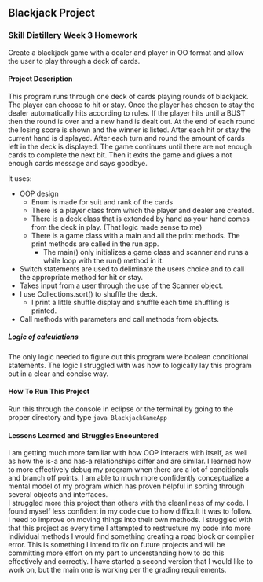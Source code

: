  ## Blackjack Project

### Skill Distillery Week 3 Homework

Create a blackjack game with a dealer and player in OO format and allow the user to play through a deck of cards.

#### Project Description
This program runs through one deck of cards playing rounds of blackjack. The player can choose to hit or stay. 
Once the player has chosen to stay the dealer automatically hits according to rules.
If the player hits until a BUST then the round is over and a new hand is dealt out.
At the end of each round the losing score is shown and the winner is listed.
After each hit or stay the current hand is displayed.
After each turn and round the amount of cards left in the deck is displayed.
The game continues until there are not enough cards to complete the next bit. 
Then it exits the game and gives a not enough cards message and says goodbye.

It uses: 
* OOP design
	* Enum is made for suit and rank of the cards
	* There is a player class from which the player and dealer are created.
	* There is a deck class that is extended by hand as your hand comes from the deck in play. (That logic made sense to me)
	* There is a game class with a main and all the print methods. The print methods are called in the run app.
		* The main() only initializes a game class and scanner and runs a while loop with the run() method in it. 
* Switch statements are used to deliminate the users choice and to call the appropriate method for hit or stay.
* Takes input from a user through the use of the Scanner object.
* I use Collections.sort() to shuffle the deck.
	* I print a little shuffle display and shuffle each time shuffling is printed.
* Call methods with parameters and call methods from objects.

##### Logic of calculations
The only logic needed to figure out this program were boolean conditional statements.
The logic I struggled with was how to logically lay this program out in a clear and concise way.

#### How To Run This Project
Run this through the console in eclipse or the terminal by going to the proper directory and type ```java BlackjackGameApp```


#### Lessons Learned and Struggles Encountered

I am getting much more familiar with how OOP interacts with itself, as well as how the is-a and has-a relationships differ and are similar.
I learned how to more effectively debug my program when there are a lot of conditionals and branch off points.
I am able to much more confidently conceptualize a mental model of my program which has proven helpful in sorting through several objects and interfaces.  
I struggled more this project than others with the cleanliness of my code. I found myself less confident in my code due to how difficult it was to follow.
I need to improve on moving things into their own methods. I struggled with that this project as every time I attempted to restructure my code into more individual methods 
I would find something creating a road block or compiler error. This is something I intend to fix on future projects and will be committing more effort on my part to understanding 
how to do this effectively and correctly. I have started a second version that I would like to work on, but the main one is working per the grading requirements.
